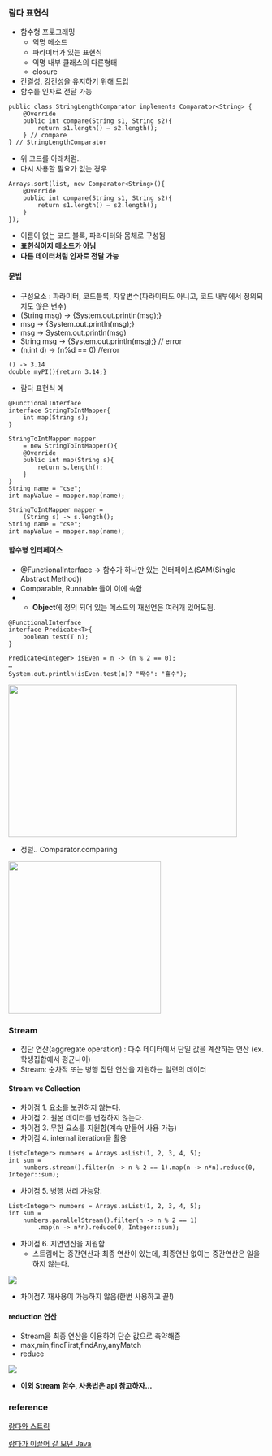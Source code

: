 ﻿### 람다 표현식
- 함수형 프로그래밍
    - 익명 메소드
    - 파라미터가 있는 표현식
    - 익명 내부 클래스의 다른형태
    - closure
- 간결성, 강건성을 유지하기 위해 도입
- 함수를 인자로 전달 가능
~~~
public class StringLengthComparator implements Comparator<String> {
    @Override
    public int compare(String s1, String s2){
        return s1.length() – s2.length();
    } // compare
} // StringLengthComparator
~~~
- 위 코드를 아래처럼..
- 다시 사용할 필요가 없는 경우
~~~
Arrays.sort(list, new Comparator<String>(){
    @Override
    public int compare(String s1, String s2){
        return s1.length() – s2.length();
    }
});
~~~

- 이름이 없는 코드 블록, 파라미터와 몸체로 구성됨
- **표현식이지 메소드가 아님**
- **다른 데이터처럼 인자로 전달 가능**

#### 문법
- 구성요소 : 파라미터, 코드블록, 자유변수(파라미터도 아니고, 코드 내부에서 정의되지도 않은 변수)
- (String msg) -> {System.out.println(msg);}
- msg -> {System.out.println(msg);}
- msg -> System.out.println(msg)
- String msg -> {System.out.println(msg);} // error
- (n,int d) -> (n%d == 0) //error

~~~
() -> 3.14
double myPI(){return 3.14;}
~~~
- 람다 표현식 예
~~~
@FunctionalInterface
interface StringToIntMapper{
    int map(String s);
}
~~~
~~~
StringToIntMapper mapper
    = new StringToIntMapper(){
    @Override
    public int map(String s){
        return s.length();
    }
}
String name = "cse";
int mapValue = mapper.map(name);
~~~
~~~
StringToIntMapper mapper =
    (String s) -> s.length();
String name = "cse";
int mapValue = mapper.map(name);
~~~
#### 함수형 인터페이스
- @FunctionalInterface -> 함수가 하나만 있는 인터페이스(SAM(Single Abstract Method))
- Comparable, Runnable 들이 이에 속함
- - **Object**에 정의 되어 있는 메소드의 재선언은 여러개 있어도됨.
~~~
@FunctionalInterface
interface Predicate<T>{
    boolean test(T n);
}
~~~
~~~
Predicate<Integer> isEven = n -> (n % 2 == 0);
…
System.out.println(isEven.test(n)? "짝수": "홀수");
~~~

<image src="https://user-images.githubusercontent.com/23315291/41454368-1c6660ea-70b4-11e8-9b73-0574ba1ef835.PNG" width = "450" height="300">

- 정렬.. Comparator.comparing
<image src="https://user-images.githubusercontent.com/23315291/41454527-aea6eea2-70b4-11e8-8142-e83c83bf9823.PNG" widht= "450" height="300">


### Stream
- 집단 연산(aggregate operation) : 다수 데이터에서 단일 값을 계산하는 연산 (ex.학생집합에서 평균나이)
- Stream: 순차적 또는 병행 집단 연산을 지원하는 일련의 데이터
#### Stream vs Collection
- 차이점 1. 요소를 보관하지 않는다.
- 차이점 2. 원본 데이터를 변경하지 않는다.
- 차이점 3. 무한 요소를 지원함(계속 만들어 사용 가능)
- 차이점 4. internal iteration을 활용
~~~
List<Integer> numbers = Arrays.asList(1, 2, 3, 4, 5);
int sum =
    numbers.stream().filter(n -> n % 2 == 1).map(n -> n*n).reduce(0, Integer::sum);
~~~
- 차이점 5. 병행 처리 가능함.
~~~
List<Integer> numbers = Arrays.asList(1, 2, 3, 4, 5);
int sum =
    numbers.parallelStream().filter(n -> n % 2 == 1)
        .map(n -> n*n).reduce(0, Integer::sum);
~~~
- 차이점 6. 지연연산을 지원함
    - 스트림에는 중간연산과 최종 연산이 있는데, 최종연산 없이는 중간연산은 일을 하지 않는다.

<image src="https://user-images.githubusercontent.com/23315291/41455002-723a1e06-70b6-11e8-9c32-d33679f469d8.PNG">

- 차이점7. 재사용이 가능하지 않음(한번 사용하고 끝!)
#### reduction 연산
- Stream을 최종 연산을 이용하여 단순 값으로 축약해줌
- max,min,findFirst,findAny,anyMatch
- reduce
<image src="https://user-images.githubusercontent.com/23315291/41455779-4e62bc6a-70b9-11e8-9d34-b041f24d781a.PNG">

- **이외 Stream 함수, 사용법은 api 참고하자...**


### reference
[람다와 스트림](https://rebeccacho.gitbooks.io/java-study-group/content/chapter14.html)

[람다가 이끌어 갈 모던 Java](https://d2.naver.com/helloworld/4911107)